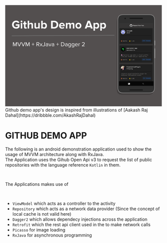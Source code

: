 <img src="Readme_Banner.png"/>
Github demo app's design is inspired from illustrations of [Aakash Raj Dahal](https://dribbble.com/AkashRajDahal)
<br/>

# GITHUB DEMO APP

The following is an android demonstration application used to show the usage of MVVM architecture along with RxJava.  
The Application uses the Gihub Open Api v3 to request the list of public repositories with the language reference <code>Kotlin</code> in them.

<br/>

The Applications makes use of 

<br/>

- <code>ViewModel</code> which acts as a controller to the activity
- <code>Repository</code> which acts as a network data provider (Since the concept of local cache is not valid here)
- <code>Dagger2</code> which allows dependecy injections across the application
- <code>Retrofit</code> which the rest api client used in the to make network calls
- <code>Picasso</code> for image loading
- <code>RxJava</code> for asynchronous programming
